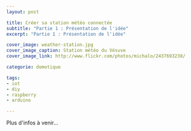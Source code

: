 ```yaml
---
layout: post

title: Créer sa station météo connectée
subtitle: "Partie 1 : Présentation de l'idée"
excerpt: "Partie 1 : Présentation de l'idée"

cover_image: weather-station.jpg
cover_image_caption: Station météo du Vésuve
cover_image_link: http://www.flickr.com/photos/michalo/2437693238/

categorie: domotique

tags:
- iot
- diy
- raspberry
- arduino

---
```


Plus d'infos à venir...
